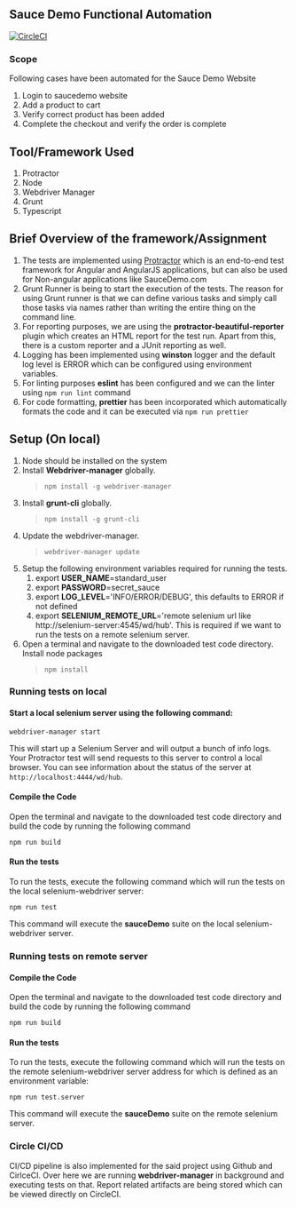 ## Sauce Demo Functional Automation
[![CircleCI](https://circleci.com/gh/sahil1610/SauceDemoTests/tree/master.svg?style=svg)](https://circleci.com/gh/sahil1610/SauceDemoTests/tree/master)

### Scope
Following cases have been automated for the Sauce Demo Website

1. Login to saucedemo website
2. Add a product to cart
3. Verify correct product has been added
4. Complete the checkout and verify the order is complete

## Tool/Framework Used

1. Protractor
2. Node
3. Webdriver Manager
4. Grunt
5. Typescript

## Brief Overview of the framework/Assignment

1. The tests are implemented using [Protractor](https://www.protractortest.org/#/) which is an end-to-end test framework for Angular and AngularJS applications, but can also be used for Non-angular applications like SauceDemo.com
2. Grunt Runner is being to start the execution of the tests. The reason for using Grunt runner is that we can define various tasks and simply call those tasks via names rather than writing the entire thing on the command line.
3. For reporting purposes, we are using the **protractor-beautiful-reporter** plugin which creates an HTML report for the test run. Apart from this, there is a custom reporter and a JUnit reporting as well.
4. Logging has been implemented using **winston** logger and the default log level is ERROR which can be configured using environment variables.
5. For linting purposes **eslint** has been configured and we can the linter using `npm run lint` command
6. For code formatting, **prettier** has been incorporated which automatically formats the code and it can be executed via `npm run prettier`

## Setup (On local)

1. Node should be installed on the system
2. Install **Webdriver-manager** globally.
   > `npm install -g webdriver-manager`
3. Install **grunt-cli** globally.
   > `npm install -g grunt-cli`
4. Update the webdriver-manager.
   > `webdriver-manager update`
5. Setup the following environment variables required for running the tests.
   1. export **USER_NAME**=standard_user
   2. export **PASSWORD**=secret_sauce
   3. export **LOG_LEVEL**='INFO/ERROR/DEBUG', this defaults to ERROR if not defined
   4. export **SELENIUM_REMOTE_URL**='remote selenium url like http://selenium-server:4545/wd/hub'. This is required if we want to run the tests on a remote selenium server.
6. Open a terminal and navigate to the downloaded test code directory. Install node packages
   > `npm install`

### Running tests on local

#### Start a local selenium server using the following command:

```
webdriver-manager start
```

This will start up a Selenium Server and will output a bunch of info logs. Your Protractor test will send requests to this server to control a local browser. You can see information about the status of the server at `http://localhost:4444/wd/hub`.

#### Compile the Code

Open the terminal and navigate to the downloaded test code directory and build the code by running the following command

```
npm run build
```

#### Run the tests

To run the tests, execute the following command which will run the tests on the local selenium-webdriver server:

```
npm run test
```

This command will execute the **sauceDemo** suite on the local selenium-webdriver server.

### Running tests on remote server

#### Compile the Code

Open the terminal and navigate to the downloaded test code directory and build the code by running the following command

```
npm run build
```

#### Run the tests

To run the tests, execute the following command which will run the tests on the remote selenium-webdriver server address for which is defined as an environment variable:

```
npm run test.server
```

This command will execute the **sauceDemo** suite on the remote selenium server.

### Circle CI/CD

CI/CD pipeline is also implemented for the said project using Github and CirlceCI. Over here we are running **webdriver-manager** in background and executing tests on that. Report related artifacts are being stored which can be viewed directly on CircleCI.

